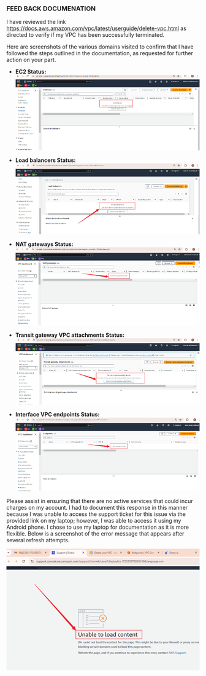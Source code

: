 
### FEED BACK DOCUMENATION
I have reviewed the link https://docs.aws.amazon.com/vpc/latest/userguide/delete-vpc.html as directed to verify if my VPC has been successfully terminated.

Here are screenshots of the various domains visited to confirm that I have followed the steps outlined in the documentation, as requested for further action on your part.

- **EC2 Status:**
![](./img2/No-active-Instance.png)

- **Load balancers Status:**
![](./img2/No-active-Load-Balancer.png)

- **NAT gateways Status:**
![](./img2/No-active-NAT-Gateway.png)

- **Transit gateway VPC attachments Status:**
![](./img2/No-active-Transit-Gateway.png)

- **Interface VPC endpoints Status:**
![](./img2/No-active-Endpoints.png)

Please assist in ensuring that there are no active services that could incur charges on my account. I had to document this response in this manner because I was unable to access the support ticket for this issue via the provided link on my laptop; however, I was able to access it using my Android phone. I chose to use my laptop for documentation as it is more flexible. Below is a screenshot of the error message that appears after several refresh attempts.

![](./img2/error.png)